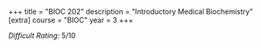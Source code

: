 +++
title = "BIOC 202"
description = "Introductory Medical Biochemistry"
[extra]
course = "BIOC"
year = 3
+++

*Difficult Rating:* 5/10
